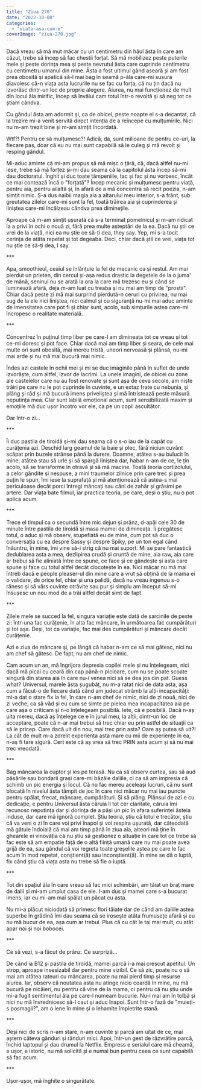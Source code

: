 ```yaml
---
title: "Ziua 270"
date: "2022-10-08"
categories: 
  - "viata-asa-cum-e"
coverImage: "ziua-270.jpg"
---
```


Dacă vreau să mă mut măcar cu un centimetru din hăul ăsta în care am căzut, trebe să încep să fac chestii forțat. Să mă mobilizez peste puterile mele și peste dorința mea și peste nevrutul ăsta care cuprinde centimetru cu centimetru umanul din mine. Ăsta a fost ultimul gând aseară și am fost prea obosită și apatică să-l mai bag în seamă p-ăla care-mi susura diavolesc că-n viața asta lucrurile nu se fac cu forța, că nu țin dacă nu izvorăsc dintr-un loc de proprie alegere. Aiurea, nu mai funcționez de mult din locul ăla mirific, încep să învălui cam totul într-o revoltă și să neg tot ce știam cândva. 

Cu gândul ăsta am adormit și, ca de obicei, peste noapte el s-a decantat, că la trezire mi-a venit servită direct intenția de a reîncepe cu mulțumirile. Nici nu m-am trezit bine și m-am simțit încordată.

Wtf?! Pentru ce să mulțumesc?! Adică, da, sunt milioane de pentru ce-uri, la fiecare pas, doar că eu nu mai sunt capabilă să le culeg și mă revolt și resping gândul.

Mi-aduc aminte că mi-am propus să mă mișc o țâră, că, dacă altfel nu-mi iese, trebe să mă forțez și-mi dau seama că la capitolul ăsta încep să-mi dau doctoratul. Înghit și duc toate tâmpeniile, tac și fac și nu vorbesc, încât ce mai contează încă o "forțată"? Încep mecanic și mulțumesc pentru viață, pentru aia, pentru ailaltă și, în afară de a mă concentra să recit poezia, n-am simțit nimic. S-a dus naibii magia aia a altarului meu interior, s-a frânt, sub greutatea zilelor care-mi sunt la fel, toată trăirea aia și cuprinderea și liniștea care-mi încălzeau cândva prea diminețile.

Aproape că m-am simțit ușurată că s-a terminat pomelnicul și m-am ridicat la a privi în ochi o nouă zi, fără prea multe așteptări de la ea. Dacă nu știi ce vrei de la viață, nici ea nu știe ce să-ți dea, they say. Yep, mi s-a tocit cerința de atâta repetat și tot degeaba. Deci, chiar dacă știi ce vrei, viața tot nu știe ce să-ți dea, I say.

\*\*\*

Apa, smoothieul, ceaiul se înlănțuie la fel de mecanic ca și restul. Am mai pierdut un prieten, din cercul și-așa redus drastic la degetele de la o juma' de mână, seninul nu se arată la ora la care mă trezesc eu și când se luminează afară, deja m-am luat cu treaba și nu mai am timp de "prostii". Chiar dacă peste zi mă mai surprind pierdută-n ceruri cu privirea, nu mai sug de la ele nici liniștea, nici calmul și cu siguranță nu-mi mai aduc aminte de imensitatea care pot fi și chiar sunt, acolo, sub simțurile astea care-mi încropesc o realitate materială.

\*\*\*

Concentrez în puținul timp liber pe care-l am dimineața tot ce vreau și tot ce-mi doresc și pot face. Chiar dacă mai am timp liber și seara, de cele mai multe ori sunt obosită, mai mereu tristă, uneori nervoasă și plânsă, nu-mi mai arde și nu mă mai bucură mai nimic.

Îndes azi castele în ochii mei și mi se duc imaginile până în suflet de unde izvorăște, cum altfel, izvor de lacrimi. La unele imagini, de obicei cu zone ale castelelor care nu au fost renovate și sunt așa de ceva secole, am niște trăiri pe care nu le pot cuprinde în cuvinte, e un extaz frate cu nebunia, și plâng și râd și mă bucură imens priveliștea și mă întristează peste măsură neputința mea. Clar sunt labilă emoțional acum, sunt sensibilizată maxim și emoțiile mă duc ușor încotro vor ele, ca pe un copil ascultător.

Dar într-o zi…

\*\*\*

Îi duc pastila de tiroidă și-mi dau seama că o s-o iau de la capăt cu curățenia azi. Deschid larg geamul de la baie și plec, fără niciun cuvânt scăpat prin buzele strânse până la durere. Doamne, atâtea s-au bulucit în mine, atâtea stau să urle și să spargă liniștea dar, habar n-am de ce, le țin acolo, să se transforme în otravă și să mă macine. Toată teoria cortizolului, a celor gândite și nespuse, a mini traumelor zilnice prin care trec și prea puțin le spun, îmi iese la suprafață și mă atenționează că astea-s mai periculoase decât porci întregi mâncați sau căni de zahăr și grăsimi pe artere. Dar viața bate filmul, iar practica teoria, pe care, deși o știu, nu o pot aplica acum.

\*\*\*

Trece el timpul ca o secundă între mic dejun și prânz, d-apăi cele 30 de minute între pastila de tiroidă și masa mamei de dimineața. Îi pregătesc totul, o aduc și mă observ, stupefiată eu de mine, cum pot să duc o conversația cu ea despre Sassy și despre Spiky, pe un ton egal când înăuntru, în mine, îmi vine să-i strig că nu mai suport. Mi se pare fantastică dedublarea asta a mea, dezlipirea crudă și cruntă de mine, aia raw, aia care ar trebui să fie aliniată între ce spune, ce face și ce gândește și asta care spune și face cu totul altfel decât clocotește în ea. Nici măcar nu mă mai întreb dacă e people pleaser-ul din mine care a vrut să obțină de la mama ei o validare, de orice fel, chiar și una palidă, dacă nu vreau ingenuu s-o rănesc și să vărs cuvinte otrăvite sau pur și simplu am început să-mi însușesc un nou mod de a trăi altfel decât simt de fapt.

\*\*\*

Zilele mele se succed la fel, singura variație este dată de sarcinile de peste zi: într-una fac curățenie, în alta fac mâncare, în următoarea fac cumpărături și tot așa. Deși, tot ca variație, fac mai des cumpărături și mâncare decât curățenie.

Azi e ziua de mâncare și, pe lângă că habar n-am ce să mai gătesc, nici nu am chef să gătesc. De fapt, nu am chef de nimic.

Cam acum un an, mă îngrijora depresia copilei mele și nu înțelegeam, nici dacă mă picai cu ceară din cap până-n picioare, cum nu se poate scoate singură din starea aia în care nu-i venea nici să se dea jos din pat. Guess what? Universul, marele ăsta șugubăț, nu m-a ratat nici de data asta, așa cum a făcut-o de fiecare dată când am judecat strâmb la alții incapacități: mi-a dat o stare fix la fel, în care n-am chef de nimic, nici de zi nouă, nici de zi veche, ca să văd și eu cum se simte pe pielea mea incapacitatea aia pe care așa o criticam și n-o înțelegeam posibilă. Iete, că e posibilă. Dacă n-aș uita mereu, dacă aș înțelege ce e în jurul meu, la alții, dintr-un loc de acceptare, poate că n-ar mai trebui să trec chiar eu prin astfel de situații ca să le pricep. Oare dacă uit din nou, mai trec prin asta? Oare aș putea să uit?! La cât de mult m-a zdrelit experiența asta mare cu mii de experiențe în ea, n-aș fi tare sigură. Cert este că aș vrea să trec PRIN asta acum și să nu mai trec vreodată.

\*\*\*

Bag mâncarea la cuptor și ies pe terasă. Nu ca să observ curtea, sau să aud păsările sau bondarii grași care-mi bâzâie daliile, ci ca să am impresia că schimb un pic energia și locul. Că nu fac mereu aceleași lucruri, că nu sunt blocată în nivelul ăsta tâmpit de joc în care nici măcar nu mai iau puncte pentru spălat, frecat, mâncare, cumpărături. Și să plâng. Plânsul de azi e cu dedicație, e pentru Universul ăsta căruia îi tot cer claritate, căruia îmi recunosc neputința dar și dorința de a păși un pic în afara suferinței ăsteia induse, dar care mă ignoră complet. Știu teoria, știu că totul e trecător, știu că va veni o zi în care voi privi înapoi și voi respira ușurată, dar câteodată mă gâtuie îndoială că mai am timp până în ziua aia, alteori mă ține în ghearele ei vinovăția că nu știu să gestionez o situație în care tot ce trebe să fac este să am empatie față de o altă ființă umană care nu mai poate avea grijă de ea, sau gândul că voi regreta toate greșelile astea pe care le fac acum în mod repetat, conștient(ă) sau inconștient(ă). În mine se dă o luptă, fix când știu că viața asta nu trebe să fie o luptă.

\*\*\*

Tot din spațiul ăla în care vreau să fac mici schimbări, am tăiat un braț mare de dalii și mi-am umplut casa de ele. I-am dus și mamei care s-a bucurat imens, iar eu mi-am mai spălat un păcat cu asta.

Nu mi-a plăcut niciodată să primesc flori tăiate dar de când am daliile astea superbe în grădină îmi dau seama că se irosește atâta frumusețe afară și eu nu mă bucur de ea, așa cum ar trebui. Plus că cu cât le tai mai mult, cu atât apar noi și noi bobocei.

\*\*\*

Ce să vezi, s-a făcut de prânz. Ce surpriză…

De când ia B12 și pastila de tiroidă, mamei parcă i-a mai crescut apetitul. Un strop, aproape insesizabil dar pentru mine vizibil. Ce să zic, poate nu o să mai am atâtea rateuri cu mâncarea, poate nu mai pierd timp și resurse aiurea. Iar, observ că noutatea asta nu atinge nicio coardă în mine, nu mă bucură pe nicăieri, nu pentru că vine de la mama, ci pentru că nu știu unde mi-a fugit sentimentul ăla pe care-l numeam bucurie. Nu-l mai am în tolbă și nici nu mă învrednicesc să-l caut și aduc înapoi. Sunt într-o fază de "muieți-s posmagii?", am o lene în mine și o lehamite împietrite stană.

\*\*\*

Deși nici de scris n-am stare, n-am cuvinte și parcă am uitat de ce, mai aștern câteva gânduri și rânduri mici. Apoi, într-un gest de răzvrătire parcă, închid laptopul și dau drumul la Netflix. Empress e serialul care mă cheamă, e ușor, e istoric, nu mă solicită și e numai bun pentru ceea ce sunt capabilă să fac acum.

\*\*\*

Ușor-ușor, mă înghite o singurătate.
